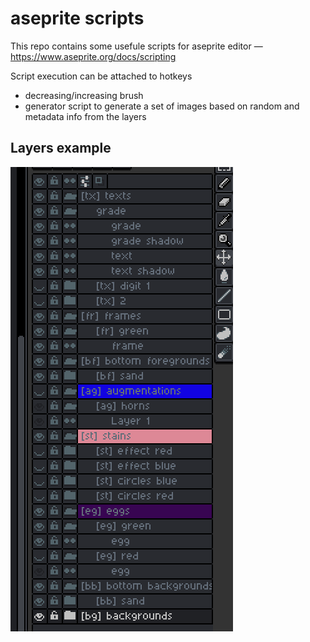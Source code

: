 # aseprite scripts
This repo contains some usefule scripts for aseprite editor — https://www.aseprite.org/docs/scripting

Script execution can be attached to hotkeys
* decreasing/increasing brush
* generator script to generate a set of images based on random and metadata info from the layers


## Layers example

![layers](layers.png)
